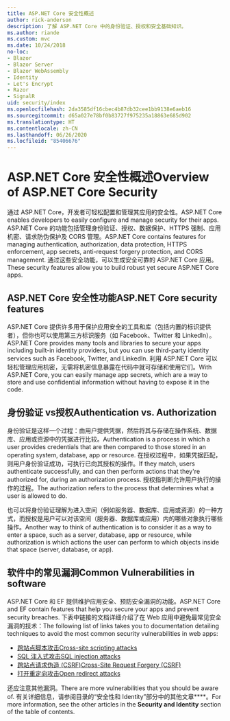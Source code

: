 ```yaml
---
title: ASP.NET Core 安全性概述
author: rick-anderson
description: 了解 ASP.NET Core 中的身份验证、授权和安全基础知识。
ms.author: riande
ms.custom: mvc
ms.date: 10/24/2018
no-loc:
- Blazor
- Blazor Server
- Blazor WebAssembly
- Identity
- Let's Encrypt
- Razor
- SignalR
uid: security/index
ms.openlocfilehash: 2da3585df16cbec4b87db32cee1bb9138e6aeb16
ms.sourcegitcommit: d65a027e78bf0b83727f975235a18863e685d902
ms.translationtype: HT
ms.contentlocale: zh-CN
ms.lasthandoff: 06/26/2020
ms.locfileid: "85406676"
---
```

# <a name="overview-of-aspnet-core-security"></a><span data-ttu-id="e61df-103">ASP.NET Core 安全性概述</span><span class="sxs-lookup"><span data-stu-id="e61df-103">Overview of ASP.NET Core Security</span></span>

<span data-ttu-id="e61df-104">通过 ASP.NET Core，开发者可轻松配置和管理其应用的安全性。</span><span class="sxs-lookup"><span data-stu-id="e61df-104">ASP.NET Core enables developers to easily configure and manage security for their apps.</span></span> <span data-ttu-id="e61df-105">ASP.NET Core 的功能包括管理身份验证、授权、数据保护、HTTPS 强制、应用机密、请求防伪保护及 CORS 管理。</span><span class="sxs-lookup"><span data-stu-id="e61df-105">ASP.NET Core contains features for managing authentication, authorization, data protection, HTTPS enforcement, app secrets, anti-request forgery protection, and CORS management.</span></span> <span data-ttu-id="e61df-106">通过这些安全功能，可以生成安全可靠的 ASP.NET Core 应用。</span><span class="sxs-lookup"><span data-stu-id="e61df-106">These security features allow you to build robust yet secure ASP.NET Core apps.</span></span>

## <a name="aspnet-core-security-features"></a><span data-ttu-id="e61df-107">ASP.NET Core 安全性功能</span><span class="sxs-lookup"><span data-stu-id="e61df-107">ASP.NET Core security features</span></span>

<span data-ttu-id="e61df-108">ASP.NET Core 提供许多用于保护应用安全的工具和库（包括内置的标识提供者），但你也可以使用第三方标识服务（如 Facebook、Twitter 和 LinkedIn）。</span><span class="sxs-lookup"><span data-stu-id="e61df-108">ASP.NET Core provides many tools and libraries to secure your apps including built-in identity providers, but you can use third-party identity services such as Facebook, Twitter, and LinkedIn.</span></span> <span data-ttu-id="e61df-109">利用 ASP.NET Core 可以轻松管理应用机密，无需将机密信息暴露在代码中就可存储和使用它们。</span><span class="sxs-lookup"><span data-stu-id="e61df-109">With ASP.NET Core, you can easily manage app secrets, which are a way to store and use confidential information without having to expose it in the code.</span></span>

## <a name="authentication-vs-authorization"></a><span data-ttu-id="e61df-110">身份验证 vs授权</span><span class="sxs-lookup"><span data-stu-id="e61df-110">Authentication vs. Authorization</span></span>

<span data-ttu-id="e61df-111">身份验证是这样一个过程：由用户提供凭据，然后将其与存储在操作系统、数据库、应用或资源中的凭据进行比较。</span><span class="sxs-lookup"><span data-stu-id="e61df-111">Authentication is a process in which a user provides credentials that are then compared to those stored in an operating system, database, app or resource.</span></span> <span data-ttu-id="e61df-112">在授权过程中，如果凭据匹配，则用户身份验证成功，可执行已向其授权的操作。</span><span class="sxs-lookup"><span data-stu-id="e61df-112">If they match, users authenticate successfully, and can then perform actions that they're authorized for, during an authorization process.</span></span> <span data-ttu-id="e61df-113">授权指判断允许用户执行的操作的过程。</span><span class="sxs-lookup"><span data-stu-id="e61df-113">The authorization refers to the process that determines what a user is allowed to do.</span></span>

<span data-ttu-id="e61df-114">也可以将身份验证理解为进入空间（例如服务器、数据库、应用或资源）的一种方式，而授权是用户可以对该空间（服务器、数据库或应用）内的哪些对象执行哪些操作。</span><span class="sxs-lookup"><span data-stu-id="e61df-114">Another way to think of authentication is to consider it as a way to enter a space, such as a server, database, app or resource, while authorization is which actions the user can perform to which objects inside that space (server, database, or app).</span></span>

## <a name="common-vulnerabilities-in-software"></a><span data-ttu-id="e61df-115">软件中的常见漏洞</span><span class="sxs-lookup"><span data-stu-id="e61df-115">Common Vulnerabilities in software</span></span>

<span data-ttu-id="e61df-116">ASP.NET Core 和 EF 提供维护应用安全、预防安全漏洞的功能。</span><span class="sxs-lookup"><span data-stu-id="e61df-116">ASP.NET Core and EF contain features that help you secure your apps and prevent security breaches.</span></span> <span data-ttu-id="e61df-117">下表中链接的文档详细介绍了在 Web 应用中避免最常见安全漏洞的技术：</span><span class="sxs-lookup"><span data-stu-id="e61df-117">The following list of links takes you to documentation detailing techniques to avoid the most common security vulnerabilities in web apps:</span></span>

* [<span data-ttu-id="e61df-118">跨站点脚本攻击</span><span class="sxs-lookup"><span data-stu-id="e61df-118">Cross-site scripting attacks</span></span>](xref:security/cross-site-scripting)
* [<span data-ttu-id="e61df-119">SQL 注入式攻击</span><span class="sxs-lookup"><span data-stu-id="e61df-119">SQL injection attacks</span></span>](/ef/core/querying/raw-sql)
* [<span data-ttu-id="e61df-120">跨站点请求伪造 (CSRF)</span><span class="sxs-lookup"><span data-stu-id="e61df-120">Cross-Site Request Forgery (CSRF)</span></span>](xref:security/anti-request-forgery)
* [<span data-ttu-id="e61df-121">打开重定向攻击</span><span class="sxs-lookup"><span data-stu-id="e61df-121">Open redirect attacks</span></span>](xref:security/preventing-open-redirects)

<span data-ttu-id="e61df-122">还应注意其他漏洞。</span><span class="sxs-lookup"><span data-stu-id="e61df-122">There are more vulnerabilities that you should be aware of.</span></span> <span data-ttu-id="e61df-123">有关详细信息，请参阅目录的“安全性和 Identity”部分中的其他文章\*\*\*\*。</span><span class="sxs-lookup"><span data-stu-id="e61df-123">For more information, see the other articles in the **Security and Identity** section of the table of contents.</span></span>
